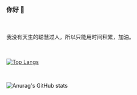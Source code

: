 ### 你好 👋
<br>
<br>
我没有天生的聪慧过人，所以只能用时间积累，加油。

<br>
<br>
<br>

[![Top Langs](https://github-readme-stats.vercel.app/api/top-langs/?username=uk0&layout=compact)](https://github.com/Christmas/github-readme-stats)

<br>


![Anurag's GitHub stats](https://github-readme-stats.vercel.app/api?username=uk0&show_icons=true&theme=highcontrast)


<!--START_SECTION:waka-->
<!--END_SECTION:waka-->

